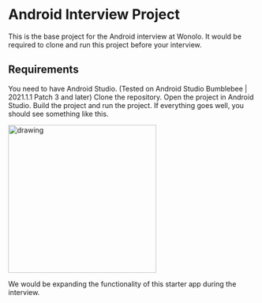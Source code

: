 # Android Interview Project
This is the base project for the Android interview at Wonolo. It would be required to clone and run this project before your interview.

## Requirements
You need to have Android Studio. (Tested on Android Studio Bumblebee | 2021.1.1 Patch 3 and later)
Clone the repository.
Open the project in Android Studio.
Build the project and run the project.
If everything goes well, you should see something like this.

<img src="https://user-images.githubusercontent.com/6410523/174820673-3824d661-51a4-46e2-a7a3-5c87d6257957.png" alt="drawing" width="300"/>



We would be expanding the functionality of this starter app during the interview.
